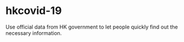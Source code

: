 # hkcovid-19
Use official data from HK government to let people quickly find out the necessary information.
